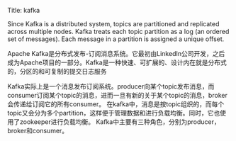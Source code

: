 Title: kafka 

Since Kafka is a distributed system, topics are partitioned and replicated across multiple nodes.  Kafka treats each topic partition as a log (an ordered set of messages). Each message in a partition is assigned a unique offset.

Apache Kafka是分布式发布-订阅消息系统。它最初由LinkedIn公司开发，之后成为Apache项目的一部分。Kafka是一种快速、可扩展的、设计内在就是分布式的，分区的和可复制的提交日志服务

Kafka实际上是一个消息发布订阅系统。producer向某个topic发布消息，而consumer订阅某个topic的消息，进而一旦有新的关于某个topic的消息，broker会传递给订阅它的所有consumer。 在kafka中，消息是按topic组织的，而每个topic又会分为多个partition，这样便于管理数据和进行负载均衡。同时，它也使用了zookeeper进行负载均衡。
Kafka中主要有三种角色，分别为producer，broker和consumer。
